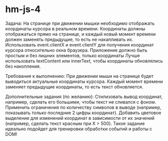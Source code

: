 # hm-js-4
Задача:
На странице при движении мышки необходимо отображать координаты курсора в реальном времени.
Координаты должны отображаться прямо на странице, и каждый новый момент времени должен заменять предыдущие, то есть не накапливать их.
Использовать event.clientX и event.clientY для получения координат курсора относительно окна браузера.
Приложение должно быть простым и без лишних элементов, только координаты
Лучше использовать textContent или innerText, чтобы координаты обновлялись без накопления. 

Требования к выполнению:
При движении мыши на странице будет выводиться актуальные координаты курсора.
Каждый момент времени заменяет предыдущие координаты, то есть текст обновляется.

Дополнительные задания (по желанию):
Стилизовать вывод координат, например, сделать его большими, чтобы текст не сливался с фоном.
Применить ограничения по количеству символов в выводе (например, показывать только последние 2 цифры координат).
Добавить цветовое выделение для изменений координат в зависимости от их значений (например, сделать текст красным при X > 500).
Такое задание идеально подойдет для тренировки обработки событий и работы с DOM!
 
